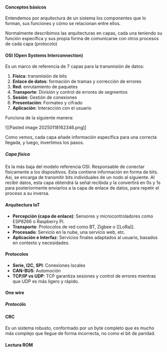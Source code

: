 #### Conceptos básicos

Entendemos por arquitectura de un sistema los componentes que lo forman, sus funciones y cómo se relacionan entre ellos.

Normalmente describimos las arquitecturas en capas, cada una teniendo su función específica y sus propia forma de comunicarse con otros procesos de cada capa (protocolo)

#### OSI (Open Systems Interconnection)

Es un marco de referencia de 7 capas para la transmisión de datos:
1. **Física**: transmisión de bits
2. **Enlace de datos**: formación de tramas y corrección de errores
3. **Red**: enrutamiento de paquetes
4. **Transporte**: División y control de errores de segmentos
5. **Sesión**: Gestión de conexiones
6. **Presentación**: Formateo y cifrado
7. **Aplicación**: Interacción con el usuario

Funciona de la siguiente manera:

![[Pasted image 20250118162346.png]]

Como vemos, cada capa añade información específica para una correcta llegada, y luego, invertimos los pasos.
##### Capa física

Es la más baja del modelo referencia OSI. Responsable de conectar físicamente a los dispositivos. Esta contiene información en forma de bits. Así, se encarga de transmitir bits individuales de un nodo al siguiente. Al recibir datos, esta capa obtendrá la señal recibida y la convertirá en 0s y 1s para posteriormente enviarlos a la capa de enlace de datos, para repetir el proceso a su inversa.

#### Arquitectura IoT
- **Percepción (capa de enlace)**: Sensores y microcontroladores como ESP8266 o Raspberry Pi.
- **Transporte**: Protocolos de red como BT, Zigbee o [[LoRa]].
- **Procesado**: Servicio en la nube, una servicio web, etc.
- **Aplicación e Interfaz**: Servicios finales adaptados al usuario, basados en contexto y necesidades.

#### Protocolos
- **Serie, I2C, SPI**: Conexiones locales
- **CAN-BUS**: Automoción
- **TCP/IP vs UDP**: TCP garantiza sesiones y control de errores mientras que UDP es más ligero y rápido.
#### One wire

##### Protocólo

#### CRC 
Es un sistema robusto, conformado por un byte completo que es mucho más complejo que llegue de forma incorrecta, no como el bit de paridad. 

#### Lectura ROM
